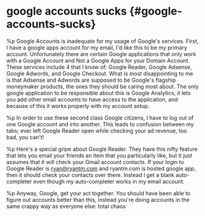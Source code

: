 # google accounts sucks {#google-accounts-sucks}
%p
  Google Accounts is inadequate for my usage of Google's services. First, I have a google apps account for my email, I'd like this to be my primary account. Unfortunately there are certain Google applications that only work with a Google Account and Not a Google Apps for your Domain Account. These services include 4 that I know of: Google Reader, Google Adsense, Google Adwords, and Google Checkout. What is most disappointing to me is that Adsense and Adwords are supposed to be Google's flagship moneymaker products, the ones they should be caring most about. The only google application to be responsible about this is Google Analytics, it lets you add other email accounts to have access to the application, and because of this it works properly with my account setup.

%p
  In order to use these second class Google citizens, I have to log out of one Google account and into another. This leads to confusion between my tabs; ever left Google Reader open while checking your ad revenue, too bad, you can't!

%p
  Here's a special gripe about Google Reader. They have this nifty feature that lets you email your friends an item that you particularly like, but it just assumes that it will check your Gmail account contacts. If your login to Google Reader is ryan@ryantm.com and ryantm.com is hosted google app, then it should check your contacts over there. Instead I get a blank auto-completer even though my auto-completer works in my email account.

%p
  Anyway, Google, get your act together. You should have been able to figure out accounts better than this, instead you're doing accounts in the same crappy way as everyone else: total chaos

